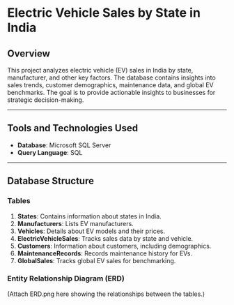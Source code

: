 # Electric Vehicle Sales by State in India

## Overview

This project analyzes electric vehicle (EV) sales in India by state, manufacturer, and other key factors. The database contains insights into sales trends, customer demographics, maintenance data, and global EV benchmarks. The goal is to provide actionable insights to businesses for strategic decision-making.

---

## Tools and Technologies Used

- **Database**: Microsoft SQL Server
- **Query Language**: SQL

---

## Database Structure

### Tables

1. **States**: Contains information about states in India.
2. **Manufacturers**: Lists EV manufacturers.
3. **Vehicles**: Details about EV models and their prices.
4. **ElectricVehicleSales**: Tracks sales data by state and vehicle.
5. **Customers**: Information about customers, including demographics.
6. **MaintenanceRecords**: Records maintenance history for EVs.
7. **GlobalSales**: Tracks global EV sales for benchmarking.

### Entity Relationship Diagram (ERD)

(Attach ERD.png here showing the relationships between the tables.)


